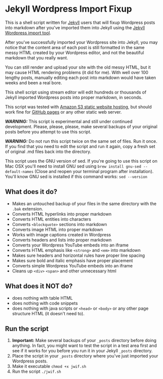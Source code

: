 # Jekyll Wordpress Import Fixup
This is a shell script written for [Jekyll](http://jekyllrb.com) users that will fixup Wordpress posts into markdown after you've imported them into Jekyll using the [Jekyll Wordpress import tool](http://import.jekyllrb.com/docs/wordpress/).

After you've successfully imported your Wordpress site into Jekyll, you may notice that the content area of each post is still formatted in the same messy HTML created by your Wordpress editor, and not the beautiful markdown that you really want.  

You can still render and upload your site with the old messy HTML, but it may cause HTML rendering problems (it did for me).
With well over 100 lengthy posts, manually editing each post into markdown would have taken weeks and been a real bore.

This shell script using stream editor will edit hundreds or thousands of Jekyll imported Wordpress posts into proper markdown, in seconds.

This script was tested with [Amazon S3 static website hosting](http://docs.aws.amazon.com/AmazonS3/latest/dev/WebsiteHosting.html), but should work fine for [GitHub pages](https://pages.github.com) or any other static web server.

***WARNING:*** This script is experimental and still under continued development.  Please, please, please, make several backups of your original posts before you attempt to use this script.

***WARNING:*** Do not run this script twice on the same set of files.  Run it once.  If you find that you need to edit the script and run it again, copy a fresh set of original .md files back into the directory.

This script uses the GNU version of sed.  If you're going to use this script on Mac OSX you'll need to install GNU sed using ```brew install gnu-sed --default-names``` (Close and reopen your terminal program after installation).  You'll know GNU sed is installed if this command works: ```sed --version```

## What does it do?
+ Makes an untouched backup of your files in the same directory with the ```.bak``` extension.
+ Converts HTML hyperlinks into proper markdown
+ Converts HTML entities into characters
+ Converts ```<blockquote>``` sections into markdown
+ Converts image HTML into proper markdown
+ Works with image captions created in Wordpress
+ Converts headers and lists into proper markdown
+ Converts your Wordpress YouTube embeds into an iframe
+ Converts HTML emphasis like ```<strong>``` and ```<em>``` into markdown
+ Makes sure headers and horizontal rules have proper line spacing
+ Makes sure bold and italic emphasis have proper placement
+ Converts simple Wordpress YouTube embeds into an iframe
+ Cleans up ```<div>``` ```<span>``` and other unnecessary html

## What does it NOT do?
+ does nothing with table HTML
+ does nothing with code snippets
+ does nothing with java scripts or ```<head>``` or ```<body>``` or any other page structure HTML (it doesn't need to).

## Run the script
1. **Important:** Make several backups of your ```_posts``` directory before doing anything. In fact, you might want to test the script in a test area first and see if it works for you before you run it in your Jekyll ```_posts``` directory.
2. Place the script in your `_posts` directory where you've just imported your Wordpress posts.
3. Make it executable ```chmod +x jwif.sh```
4. Run the script ```./jwif.sh```

